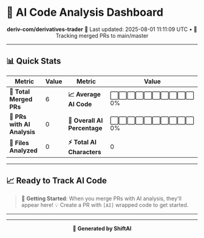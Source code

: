 # 🤖 AI Code Analysis Dashboard

<div align="center">

**deriv-com/derivatives-trader**
📅 Last updated: 2025-08-01 11:11:09 UTC • 🔄 Tracking merged PRs to main/master

</div>

---

## 📊 Quick Stats

| Metric | Value | Metric | Value |
|--------|-------|--------|-------|
| **📁 Total Merged PRs** | 6 | **📈 Average AI Code** | ⬜⬜⬜⬜⬜⬜⬜⬜⬜⬜ 0% |
| **🤖 PRs with AI Analysis** | 0 | **🎯 Overall AI Percentage** | ⬜⬜⬜⬜⬜⬜⬜⬜⬜⬜ 0% |
| **📄 Files Analyzed** | 0 | **⚡ Total AI Characters** | 0 |

---

## 📈 Ready to Track AI Code

> 🚀 **Getting Started**: When you merge PRs with AI analysis, they'll appear here!
> 💡 Create a PR with `[AI]` wrapped code to get started.

---
---

<div align="center">

🚀 **Generated by ShiftAI**

</div>
